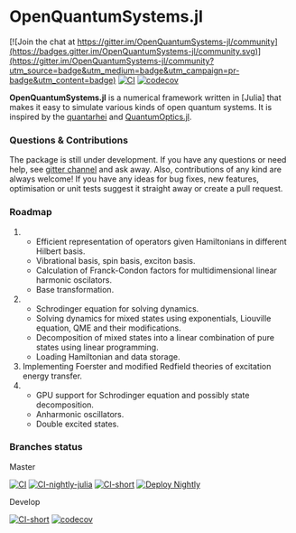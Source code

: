 # OpenQuantumSystems.jl

[![Join the chat at https://gitter.im/OpenQuantumSystems-jl/community](https://badges.gitter.im/OpenQuantumSystems-jl/community.svg)](https://gitter.im/OpenQuantumSystems-jl/community?utm_source=badge&utm_medium=badge&utm_campaign=pr-badge&utm_content=badge)
[![CI](https://github.com/detrin/OpenQuantumSystems.jl/actions/workflows/ci.yml/badge.svg?branch=master)](https://github.com/detrin/OpenQuantumSystems.jl/actions/workflows/ci.yml)
[![codecov](https://codecov.io/gh/detrin/OpenQuantumSystems.jl/branch/master/graph/badge.svg)](https://codecov.io/gh/detrin/OpenQuantumSystems.jl)

**OpenQuantumSystems.jl** is a numerical framework written in [Julia] that makes
it easy to simulate various kinds of open quantum systems. It is inspired by the
[quantarhei](https://github.com/tmancal74/quantarhei) and
[QuantumOptics.jl](https://github.com/qojulia/QuantumOptics.jl).

### Questions & Contributions

The package is still under development. If you have any questions or need help,
see [gitter channel](https://gitter.im/OpenQuantumSystems-jl/community) and ask
away. Also, contributions of any kind are always welcome! If you have any ideas
for bug fixes, new features, optimisation or unit tests suggest it straight away
or create a pull request.

### Roadmap

1. - Efficient representation of operators given Hamiltonians in different
     Hilbert basis.
   - Vibrational basis, spin basis, exciton basis.
   - Calculation of Franck-Condon factors for multidimensional linear harmonic
     oscilators.
   - Base transformation.
2. - Schrodinger equation for solving dynamics.
   - Solving dynamics for mixed states using exponentials, Liouville equation,
     QME and their modifications.
   - Decomposition of mixed states into a linear combination of pure states
     using linear programming.
   - Loading Hamiltonian and data storage.
3. Implementing Foerster and modified Redfield theories of excitation energy
   transfer.
4. - GPU support for Schrodinger equation and possibly state decomposition.
   - Anharmonic oscillators.
   - Double excited states.

### Branches status

Master

[![CI](https://github.com/detrin/OpenQuantumSystems.jl/actions/workflows/ci.yml/badge.svg?branch=master)](https://github.com/detrin/OpenQuantumSystems.jl/actions/workflows/ci.yml)
[![CI-nightly-julia](https://github.com/detrin/OpenQuantumSystems.jl/actions/workflows/ci-nightly-julia.yml/badge.svg?branch=master)](https://github.com/detrin/OpenQuantumSystems.jl/actions/workflows/ci-nightly-julia.yml)
[![CI-short](https://github.com/detrin/OpenQuantumSystems.jl/actions/workflows/ci-short.yml/badge.svg?branch=master)](https://github.com/detrin/OpenQuantumSystems.jl/actions/workflows/ci-short.yml)
[![Deploy Nightly](https://github.com/detrin/OpenQuantumSystems.jl/actions/workflows/deploy-nightly.yml/badge.svg?branch=master)](https://github.com/detrin/OpenQuantumSystems.jl/actions/workflows/deploy-nightly.yml)

Develop

[![CI-short](https://github.com/detrin/OpenQuantumSystems.jl/actions/workflows/ci-short.yml/badge.svg?branch=devel)](https://github.com/detrin/OpenQuantumSystems.jl/actions/workflows/ci-short.yml)
[![codecov](https://codecov.io/gh/detrin/OpenQuantumSystems.jl/branch/devel/graph/badge.svg)](https://app.codecov.io/gh/detrin/OpenQuantumSystems.jl/branch/devel)

